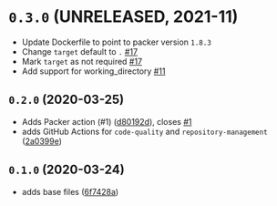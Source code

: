# `0.3.0` (UNRELEASED, 2021-11)

- Update Dockerfile to point to packer version `1.8.3`
- Change `target` default to `.` [#17](https://github.com/hashicorp/packer-github-actions/pull/17)
- Mark `target` as not required [#17](https://github.com/hashicorp/packer-github-actions/pull/17)
- Add support for working_directory [#11](https://github.com/operatehappy/packer-github-actions/pull/11)

## `0.2.0` (2020-03-25)

- Adds Packer action (#1) ([d80192d](https://github.com/ksatirli/packer-github-actions/commit/d80192d)), closes [#1](https://github.com/ksatirli/packer-github-actions/issues/1)
- adds GitHub Actions for `code-quality` and `repository-management` ([2a0399e](https://github.com/ksatirli/packer-github-actions/commit/2a0399e))

## `0.1.0` (2020-03-24)

- adds base files ([6f7428a](https://github.com/ksatirli/packer-github-actions/commit/6f7428a))
